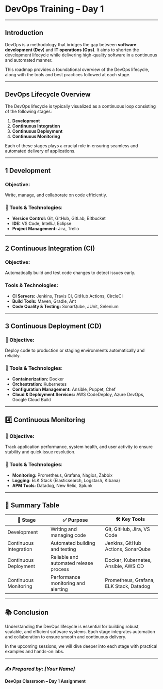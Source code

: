 #  DevOps Training – Day 1 



---

## Introduction

DevOps is a methodology that bridges the gap between **software development (Dev)** and **IT operations (Ops)**. It aims to shorten the development lifecycle while delivering high-quality software in a continuous and automated manner.

This roadmap provides a foundational overview of the DevOps lifecycle, along with the tools and best practices followed at each stage.

---

## DevOps Lifecycle Overview

The DevOps lifecycle is typically visualized as a continuous loop consisting of the following stages:

1. **Development**
2. **Continuous Integration**
3. **Continuous Deployment**
4. **Continuous Monitoring**

Each of these stages plays a crucial role in ensuring seamless and automated delivery of applications.

---

## 1️ Development

### Objective:
Write, manage, and collaborate on code efficiently.

### 🧰 Tools & Technologies:
- **Version Control:** Git, GitHub, GitLab, Bitbucket  
- **IDE:** VS Code, IntelliJ, Eclipse  
- **Project Management:** Jira, Trello  

---

## 2️ Continuous Integration (CI)

###  Objective:
Automatically build and test code changes to detect issues early.

###  Tools & Technologies:
- **CI Servers:** Jenkins, Travis CI, GitHub Actions, CircleCI  
- **Build Tools:** Maven, Gradle, Ant  
- **Code Quality & Testing:** SonarQube, JUnit, Selenium  

---

## 3️ Continuous Deployment (CD)

### 🎯 Objective:
Deploy code to production or staging environments automatically and reliably.

### 🧰 Tools & Technologies:
- **Containerization:** Docker  
- **Orchestration:** Kubernetes  
- **Configuration Management:** Ansible, Puppet, Chef  
- **Cloud & Deployment Services:** AWS CodeDeploy, Azure DevOps, Google Cloud Build  

---

## 4️⃣ Continuous Monitoring

### 🎯 Objective:
Track application performance, system health, and user activity to ensure stability and quick issue resolution.

### 🧰 Tools & Technologies:
- **Monitoring:** Prometheus, Grafana, Nagios, Zabbix  
- **Logging:** ELK Stack (Elasticsearch, Logstash, Kibana)  
- **APM Tools:** Datadog, New Relic, Splunk  

---

## 🧱 Summary Table

| 🔁 Stage                | ✅ Purpose                                      | 🛠️ Key Tools                                      |
|------------------------|------------------------------------------------|---------------------------------------------------|
| Development            | Writing and managing code                      | Git, GitHub, Jira, VS Code                        |
| Continuous Integration | Automated building and testing                 | Jenkins, GitHub Actions, SonarQube                |
| Continuous Deployment  | Reliable and automated release process         | Docker, Kubernetes, Ansible, AWS CD               |
| Continuous Monitoring  | Performance monitoring and alerting            | Prometheus, Grafana, ELK Stack, Datadog           |

---

## 📚 Conclusion

Understanding the DevOps lifecycle is essential for building robust, scalable, and efficient software systems. Each stage integrates automation and collaboration to ensure smooth and continuous delivery.

In the upcoming sessions, we will dive deeper into each stage with practical examples and hands-on labs.

---

### ✍️ _Prepared by: [Your Name]_  
**DevOps Classroom – Day 1 Assignment**
